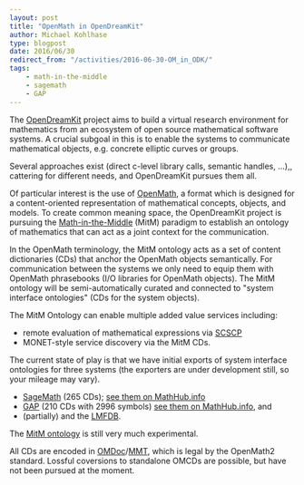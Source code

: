 ```yaml
---
layout: post
title: "OpenMath in OpenDreamKit"
author: Michael Kohlhase
type: blogpost
date: 2016/06/30
redirect_from: "/activities/2016-06-30-OM_in_ODK/"
tags:
    - math-in-the-middle
    - sagemath
    - GAP
---
```


The [OpenDreamKit](http://opendreamkit.org) project aims to build a virtual research environment for
mathematics from an ecosystem of open source mathematical software systems. A crucial subgoal in this
is to enable the systems to communicate mathematical objects, e.g. concrete elliptic curves or groups.

Several approaches exist (direct c-level library calls, semantic
handles, ...),, cattering for different needs, and OpenDreamKit
pursues them all.

Of particular interest is the use of [OpenMath](http://openmath.org), a format which is
designed for a content-oriented representation of mathematical concepts, objects, and models. To create
common meaning space, the OpenDreamKit project is pursuing the
[Math-in-the-Middle](https://github.com/OpenDreamKit/OpenDreamKit/raw/master/WP6/CICM2016/published.pdf) (MitM)
paradigm to establish an ontology of mathematics that can act as a joint context for the communication.

In the OpenMath terminology, the MitM ontology acts as a set of content dictionaries (CDs) that anchor the OpenMath
objects semantically. For communication between the systems we only need to equip them with OpenMath phrasebooks
(I/O libraries for OpenMath objects). The MitM ontology will be semi-automatically curated and connected to
"system interface ontologies" (CDs for the system objects).

The MitM Ontology can enable multiple added value services including:

* remote evaluation of mathematical expressions via
  [SCSCP](http://www.sciencedirect.com/science/article/pii/S0747717111002124)
* MONET-style service discovery via the MitM CDs.

The current state of play is that we have initial exports of system interface ontologies
for three systems (the exporters are under development still, so your mileage may vary).

* [SageMath](http://www.sagemath.org/) (265 CDs);
  [see them on MathHub.info](https://mathhub.info/mh/mmt/?http://www.sagemath.org/)
* [GAP](http://www.gap-system.org/) (210 CDs with 2996 symbols)
  [see them on MathHub.info](https://mathhub.info/mh/mmt/?http://www.gap-system.org/), and
* (partially) and the [LMFDB](http://lmfdb.org).

The [MitM ontology](https://mathhub.info/mh/mmt/?http://mathhub.info/ODK/math/) is still very much experimental.

All CDs are encoded in [OMDoc](http://omdoc.org)/[MMT](https://uniformal.github.io), which
is legal by the OpenMath2 standard. Lossful coversions to standalone OMCDs are possible,
but have not been pursued at the moment.
